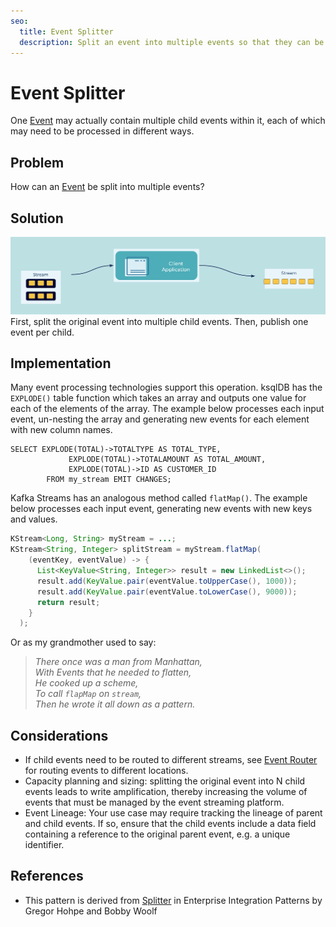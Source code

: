 ```yaml
---
seo:
  title: Event Splitter
  description: Split an event into multiple events so that they can be processed in a different ways
---
```


# Event Splitter
One [Event](../event/events.md) may actually contain multiple child events within it, each of which may need to be processed in different ways.

## Problem
How can an [Event](../event/events.md) be split into multiple events?

## Solution
![event-splitter](../img/event-splitter.png)
First, split the original event into multiple child events.
Then, publish one event per child.

## Implementation
Many event processing technologies support this operation.
ksqlDB has the `EXPLODE()` table function which takes an array and outputs one value for each of the elements of the array.
The example below processes each input event, un-nesting the array and generating new events for each element with new column names.

```
SELECT EXPLODE(TOTAL)->TOTALTYPE AS TOTAL_TYPE,
             EXPLODE(TOTAL)->TOTALAMOUNT AS TOTAL_AMOUNT,
             EXPLODE(TOTAL)->ID AS CUSTOMER_ID
        FROM my_stream EMIT CHANGES;
```

Kafka Streams has an analogous method called `flatMap()`.
The example below processes each input event, generating new events with new keys and values.

```java
KStream<Long, String> myStream = ...;
KStream<String, Integer> splitStream = myStream.flatMap(
    (eventKey, eventValue) -> {
      List<KeyValue<String, Integer>> result = new LinkedList<>();
      result.add(KeyValue.pair(eventValue.toUpperCase(), 1000));
      result.add(KeyValue.pair(eventValue.toLowerCase(), 9000));
      return result;
    }
  );
```

Or as my grandmother used to say:

> _There once was a man from Manhattan,_  
> _With Events that he needed to flatten,_  
> _He cooked up a scheme,_  
> _To call `flapMap` on `stream`,_  
> _Then he wrote it all down as a pattern._

## Considerations
* If child events need to be routed to different streams, see [Event Router](../event-processing/event-router.md) for routing events to different locations.
* Capacity planning and sizing: splitting the original event into N child events leads to write amplification, thereby increasing the volume of events that must be managed by the event streaming platform.
* Event Lineage: Your use case may require tracking the lineage of parent and child events. If so, ensure that the child events include a data field containing a reference to the original parent event, e.g. a unique identifier.

## References
* This pattern is derived from [Splitter](https://www.enterpriseintegrationpatterns.com/patterns/messaging/Sequencer.html) in Enterprise Integration Patterns by Gregor Hohpe and Bobby Woolf
